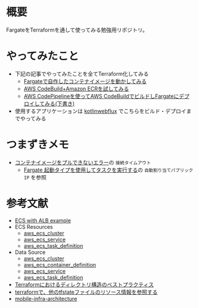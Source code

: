 # 概要
FargateをTerraformを通して使ってみる勉強用リポジトリ。

# やってみたこと
* 下記の記事でやってみたことを全てTerraform化してみる
  * [Fargateで自作したコンテナイメージを動かしてみる](https://qiita.com/yumatsud/items/0acad37d10a6782ecec8)
  * [AWS CodeBuild+Amazon ECRを試してみる](https://qiita.com/yumatsud/items/309c49556b2ac8308a59)
  * [AWS CodePipelineを使ってAWS CodeBuildでビルドしFargateにデプロイしてみる(下書き)](https://qiita.com/drafts/6e0ab4bc8444f2211271)
* 使用するアプリケーションは [kotlinwebflux](https://github.com/beta-yumatsud/kotlinwebflux) でこちらをビルド・デプロイまでやってみる

# つまずきメモ
* [コンテナイメージをプルできないエラー](https://docs.aws.amazon.com/ja_jp/AmazonECS/latest/developerguide/task_cannot_pull_image.html)の `接続タイムアウト`
  * [Fargate 起動タイプを使用してタスクを実行する](https://docs.aws.amazon.com/ja_jp/AmazonECS/latest/developerguide/ecs_run_task_fargate.html)の `自動割り当てパブリック IP` を参照

# 参考文献
* [ECS with ALB example](https://github.com/terraform-providers/terraform-provider-aws/tree/master/examples/ecs-alb)
* ECS Resources
  * [aws_ecs_cluster](https://www.terraform.io/docs/providers/aws/r/ecs_cluster.html)
  * [aws_ecs_service](https://www.terraform.io/docs/providers/aws/r/ecs_service.html)
  * [aws_ecs_task_definition](https://www.terraform.io/docs/providers/aws/r/ecs_task_definition.html)
* Data Source
  * [aws_ecs_cluster](https://www.terraform.io/docs/providers/aws/d/ecs_cluster.html)
  * [aws_ecs_container_definition](https://www.terraform.io/docs/providers/aws/d/ecs_container_definition.html)
  * [aws_ecs_service](https://www.terraform.io/docs/providers/aws/d/ecs_service.html)
  * [aws_ecs_task_definition](https://www.terraform.io/docs/providers/aws/d/ecs_task_definition.html)
* [Terraformにおけるディレクトリ構造のベストプラクティス](https://dev.classmethod.jp/devops/directory-layout-bestpractice-in-terraform/)
* [terraformで、他のtfstateファイルのリソース情報を参照する](https://qiita.com/Anorlondo448/items/f939fffca1170ea613ab)
* [mobile-infra-architecture](https://speakerdeck.com/sioncojp/folio-mobile-infra-architecture)
